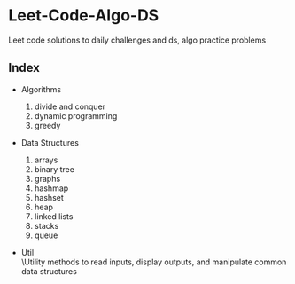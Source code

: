 # Leet-Code-Algo-DS
Leet code solutions to daily challenges and ds, algo practice problems

## Index
- Algorithms
    1. divide and conquer
    2. dynamic programming
    3. greedy

- Data Structures
    1. arrays
    2. binary tree
    3. graphs
    4. hashmap
    5. hashset
    6. heap
    7. linked lists
    8. stacks
    9. queue

- Util\
    \Utility methods to read inputs, display outputs, and manipulate common data structures
